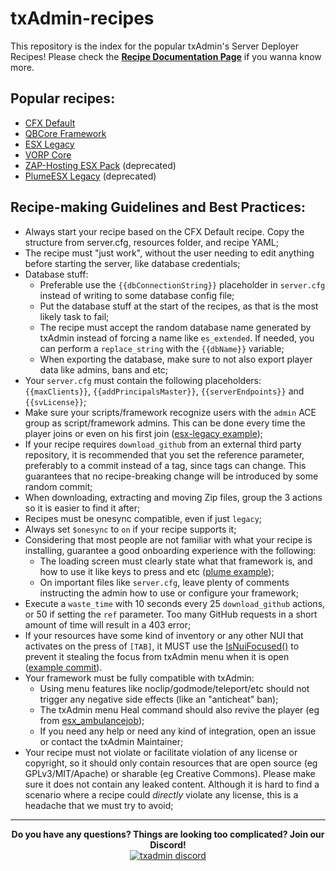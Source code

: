 # txAdmin-recipes 
This repository is the index for the popular txAdmin's Server Deployer Recipes!
Please check the **[Recipe Documentation Page](https://github.com/tabarra/txAdmin/blob/master/docs/recipe.md)** if you wanna know more.

## Popular recipes:
- [CFX Default](https://github.com/tabarra/CFX-Default-recipe)
- [QBCore Framework](https://github.com/qbcore-framework/txAdminRecipe)
- [ESX Legacy](https://github.com/esx-framework/ESX-recipes)
- [VORP Core](https://github.com/VORPCORE/VORP_txAdmin)
- [ZAP-Hosting ESX Pack](https://github.com/zap-fivem/esx_12_recipe) (deprecated)
- [PlumeESX Legacy](https://github.com/tabarra/PlumeESX-recipe) (deprecated)

## Recipe-making Guidelines and Best Practices:
- Always start your recipe based on the CFX Default recipe. Copy the structure from server.cfg, resources folder, and recipe YAML;
- The recipe must "just work", without the user needing to edit anything before starting the server, like database credentials;
- Database stuff:
    - Preferable use the `{{dbConnectionString}}` placeholder in `server.cfg` instead of writing to some database config file;
    - Put the database stuff at the start of the recipes, as that is the most likely task to fail;
    - The recipe must accept the random database name generated by txAdmin instead of forcing a name like `es_extended`. If needed, you can perform a `replace_string` with the `{{dbName}}` variable;
    - When exporting the database, make sure to not also export player data like admins, bans and etc;
- Your `server.cfg` must contain the following placeholders: `{{maxClients}}`, `{{addPrincipalsMaster}}`, `{{serverEndpoints}}` and `{{svLicense}}`;
- Make sure your scripts/framework recognize users with the `admin` ACE group as script/framework admins. This can be done every time the player joins or even on his first join ([esx-legacy example](https://github.com/esx-framework/esx-legacy/commit/e265976561f6c72c9d95032861638c38b4505d20));
- If your recipe requires `download_github` from an external third party repository, it is recommended that you set the reference parameter, preferably to a commit instead of a tag, since tags can change. This guarantees that no recipe-breaking change will be introduced by some random commit;
- When downloading, extracting and moving Zip files, group the 3 actions so it is easier to find it after;
- Recipes must be onesync compatible, even if just `legacy`;
- Always set `$onesync` to `on` if your recipe supports it;
- Considering that most people are not familiar with what your recipe is installing, guarantee a good onboarding experience with the following:
    - The loading screen must clearly state what that framework is, and how to use it like keys to press and etc ([plume example](https://i.imgur.com/BREZLDW.png));
    - On important files like `server.cfg`, leave plenty of comments instructing the admin how to use or configure your framework;
- Execute a `waste_time` with 10 seconds every 25 `download_github` actions, or 50 if setting the `ref` parameter. Too many GitHub requests in a short amount of time will result in a 403 error;
- If your resources have some kind of inventory or any other NUI that activates on the press of `[TAB]`, it MUST use the [IsNuiFocused()](https://docs.fivem.net/natives/?_0x98545E6D) to prevent it stealing the focus from txAdmin menu when it is open ([example commit](https://github.com/qbcore-framework/qb-inventory/commit/978904e83dd379e44a2370347f311533df707c12)).
- Your framework must be fully compatible with txAdmin:
    - Using menu features like noclip/godmode/teleport/etc should not trigger any negative side effects (like an "anticheat" ban);
    - The txAdmin menu Heal command should also revive the player (eg from [esx_ambulancejob](https://github.com/esx-framework/esx_ambulancejob/blob/9ff01a716e29fffdf3913b15cd554c912a257aa3/server/main.lua#L46));
    - If you need any help or need any kind of integration, open an issue or contact the txAdmin Maintainer;
- Your recipe must not violate or facilitate violation of any license or copyright, so it should only contain resources that are open source (eg GPLv3/MIT/Apache) or sharable (eg Creative Commons). Please make sure it does not contain any leaked content. Although it is hard to find a scenario where a recipe could _directly_ violate any license, this is a headache that we must try to avoid;

****
<p align="center">
    <p align="center">
        <b>Do you have any questions? Things are looking too complicated? Join our Discord!</b> <br>
        <a href="https://discord.gg/AFAAXzq"><img src="https://discordapp.com/api/guilds/577993482761928734/widget.png?style=banner2" alt="txadmin discord"></img></a>
    </p>
</p>
